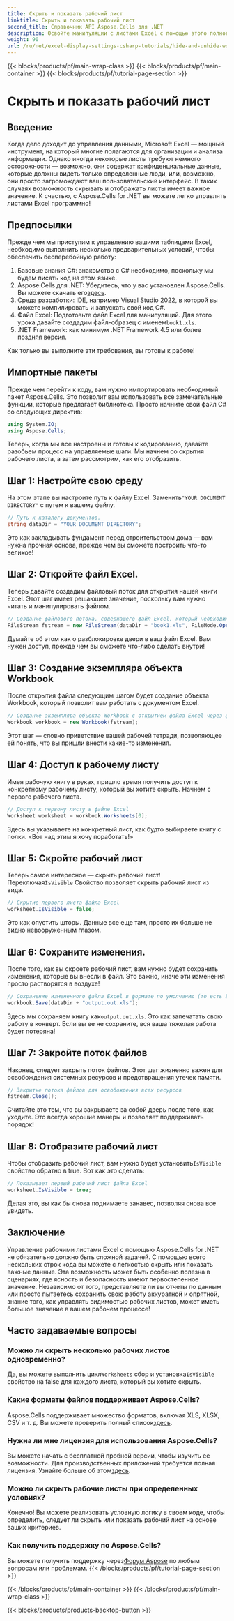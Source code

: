 ```yaml
---
title: Скрыть и показать рабочий лист
linktitle: Скрыть и показать рабочий лист
second_title: Справочник API Aspose.Cells для .NET
description: Освойте манипуляции с листами Excel с помощью этого полного руководства по скрытию и отображению листов с помощью Aspose.Cells для .NET. Оптимизируйте управление данными.
weight: 90
url: /ru/net/excel-display-settings-csharp-tutorials/hide-and-unhide-worksheet/
---
```


{{< blocks/products/pf/main-wrap-class >}}
{{< blocks/products/pf/main-container >}}
{{< blocks/products/pf/tutorial-page-section >}}

# Скрыть и показать рабочий лист

## Введение

Когда дело доходит до управления данными, Microsoft Excel — мощный инструмент, на который многие полагаются для организации и анализа информации. Однако иногда некоторые листы требуют немного осторожности — возможно, они содержат конфиденциальные данные, которые должны видеть только определенные люди, или, возможно, они просто загромождают ваш пользовательский интерфейс. В таких случаях возможность скрывать и отображать листы имеет важное значение. К счастью, с Aspose.Cells for .NET вы можете легко управлять листами Excel программно! 

## Предпосылки

Прежде чем мы приступим к управлению вашими таблицами Excel, необходимо выполнить несколько предварительных условий, чтобы обеспечить бесперебойную работу:

1. Базовые знания C#: знакомство с C# необходимо, поскольку мы будем писать код на этом языке.
2.  Aspose.Cells для .NET: Убедитесь, что у вас установлен Aspose.Cells. Вы можете скачать его[здесь](https://releases.aspose.com/cells/net/).
3. Среда разработки: IDE, например Visual Studio 2022, в которой вы можете компилировать и запускать свой код C#.
4.  Файл Excel: Подготовьте файл Excel для манипуляций. Для этого урока давайте создадим файл-образец с именем`book1.xls`.
5. .NET Framework: как минимум .NET Framework 4.5 или более поздняя версия.

Как только вы выполните эти требования, вы готовы к работе!

## Импортные пакеты

Прежде чем перейти к коду, вам нужно импортировать необходимый пакет Aspose.Cells. Это позволит вам использовать все замечательные функции, которые предлагает библиотека. Просто начните свой файл C# со следующих директив:

```csharp
using System.IO;
using Aspose.Cells;
```

Теперь, когда мы все настроены и готовы к кодированию, давайте разобьем процесс на управляемые шаги. Мы начнем со скрытия рабочего листа, а затем рассмотрим, как его отобразить.

## Шаг 1: Настройте свою среду

На этом этапе вы настроите путь к файлу Excel. Заменить`"YOUR DOCUMENT DIRECTORY"` с путем к вашему файлу.

```csharp
// Путь к каталогу документов.
string dataDir = "YOUR DOCUMENT DIRECTORY";
```

Это как закладывать фундамент перед строительством дома — вам нужна прочная основа, прежде чем вы сможете построить что-то великое!

## Шаг 2: Откройте файл Excel.

Теперь давайте создадим файловый поток для открытия нашей книги Excel. Этот шаг имеет решающее значение, поскольку вам нужно читать и манипулировать файлом.

```csharp
// Создание файлового потока, содержащего файл Excel, который необходимо открыть
FileStream fstream = new FileStream(dataDir + "book1.xls", FileMode.Open);
```

Думайте об этом как о разблокировке двери в ваш файл Excel. Вам нужен доступ, прежде чем вы сможете что-либо сделать внутри!

## Шаг 3: Создание экземпляра объекта Workbook

После открытия файла следующим шагом будет создание объекта Workbook, который позволит вам работать с документом Excel.

```csharp
// Создание экземпляра объекта Workbook с открытием файла Excel через файловый поток
Workbook workbook = new Workbook(fstream);
```

Этот шаг — словно приветствие вашей рабочей тетради, позволяющее ей понять, что вы пришли внести какие-то изменения.

## Шаг 4: Доступ к рабочему листу

Имея рабочую книгу в руках, пришло время получить доступ к конкретному рабочему листу, который вы хотите скрыть. Начнем с первого рабочего листа.

```csharp
// Доступ к первому листу в файле Excel
Worksheet worksheet = workbook.Worksheets[0];
```

Здесь вы указываете на конкретный лист, как будто выбираете книгу с полки. «Вот над этим я хочу поработать!»

## Шаг 5: Скройте рабочий лист

 Теперь самое интересное — скрыть рабочий лист! Переключая`IsVisible` Свойство позволяет скрыть рабочий лист из вида.

```csharp
// Скрытие первого листа файла Excel
worksheet.IsVisible = false;
```

Это как опустить шторы. Данные все еще там, просто их больше не видно невооруженным глазом.

## Шаг 6: Сохраните изменения.

После того, как вы скроете рабочий лист, вам нужно будет сохранить изменения, которые вы внесли в файл. Это важно, иначе эти изменения просто растворятся в воздухе!

```csharp
// Сохранение измененного файла Excel в формате по умолчанию (то есть Excel 2003)
workbook.Save(dataDir + "output.out.xls");
```

 Здесь мы сохраняем книгу как`output.out.xls`. Это как запечатать свою работу в конверт. Если вы ее не сохраните, вся ваша тяжелая работа будет потеряна!

## Шаг 7: Закройте поток файлов

Наконец, следует закрыть поток файлов. Этот шаг жизненно важен для освобождения системных ресурсов и предотвращения утечек памяти.

```csharp
// Закрытие потока файлов для освобождения всех ресурсов
fstream.Close();
```

Считайте это тем, что вы закрываете за собой дверь после того, как уходите. Это всегда хорошие манеры и позволяет поддерживать порядок!

## Шаг 8: Отобразите рабочий лист

 Чтобы отобразить рабочий лист, вам нужно будет установить`IsVisible` свойство обратно в true. Вот как это сделать:

```csharp
// Показывает первый рабочий лист файла Excel
worksheet.IsVisible = true;
```

Делая это, вы как бы снова поднимаете занавес, позволяя снова все увидеть.

## Заключение

Управление рабочими листами Excel с помощью Aspose.Cells for .NET не обязательно должно быть сложной задачей. С помощью всего нескольких строк кода вы можете с легкостью скрыть или показать важные данные. Эта возможность может быть особенно полезна в сценариях, где ясность и безопасность имеют первостепенное значение. Независимо от того, представляете ли вы отчеты по данным или просто пытаетесь сохранить свою работу аккуратной и опрятной, знание того, как управлять видимостью рабочих листов, может иметь большое значение в вашем рабочем процессе!

## Часто задаваемые вопросы

### Можно ли скрыть несколько рабочих листов одновременно?
 Да, вы можете выполнить цикл`Worksheets` сбор и установка`IsVisible` свойство на false для каждого листа, который вы хотите скрыть.

### Какие форматы файлов поддерживает Aspose.Cells?
Aspose.Cells поддерживает множество форматов, включая XLS, XLSX, CSV и т. д. Вы можете проверить полный список[здесь](https://reference.aspose.com/cells/net/).

### Нужна ли мне лицензия для использования Aspose.Cells?
 Вы можете начать с бесплатной пробной версии, чтобы изучить ее возможности. Для производственных приложений требуется полная лицензия. Узнайте больше об этом[здесь](https://purchase.aspose.com/buy).

### Можно ли скрыть рабочие листы при определенных условиях?
Конечно! Вы можете реализовать условную логику в своем коде, чтобы определить, следует ли скрыть или показать рабочий лист на основе ваших критериев.

### Как получить поддержку по Aspose.Cells?
 Вы можете получить поддержку через[Форум Aspose](https://forum.aspose.com/c/cells/9) по любым вопросам или проблемам.
{{< /blocks/products/pf/tutorial-page-section >}}

{{< /blocks/products/pf/main-container >}}
{{< /blocks/products/pf/main-wrap-class >}}

{{< blocks/products/products-backtop-button >}}
